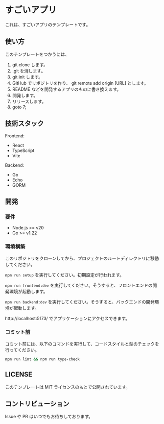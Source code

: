 # すごいアプリ

これは、すごいアプリのテンプレートです。

## 使い方

このテンプレートをつかうには、
1. git clone します。
2. .git を消します。
3. git init します。
4. GitHub でリポジトリを作り、 git remote add origin [URL] とします。
6. README などを開発するアプリのものに書き換えます。
7. 開発します。
8. リリースします。
9. goto 7;

## 技術スタック

Frontend:
- React
- TypeScript
- Vite

Backend:
- Go
- Echo
- GORM

## 開発

### 要件

- Node.js >= v20
- Go >= v1.22

### 環境構築

このリポジトリをクローンしてから、プロジェクトのルートディレクトリに移動してください。

`npm run setup` を実行してください。初期設定が行われます。

`npm run frontend:dev` を実行してください。そうすると、フロントエンドの開発環境が起動します。

`npm run backend:dev` を実行してください。そうすると、バックエンドの開発環境が起動します。

http://localhost:5173/ でアプリケーションにアクセスできます。

### コミット前

コミット前には、以下のコマンドを実行して、コードスタイルと型のチェックを行ってください。

```sh
npm run lint && npm run type-check
```

## LICENSE

このテンプレートは MIT ライセンスのもとで公開されています。

## コントリビューション

Issue や PR はいつでもお待ちしております。
